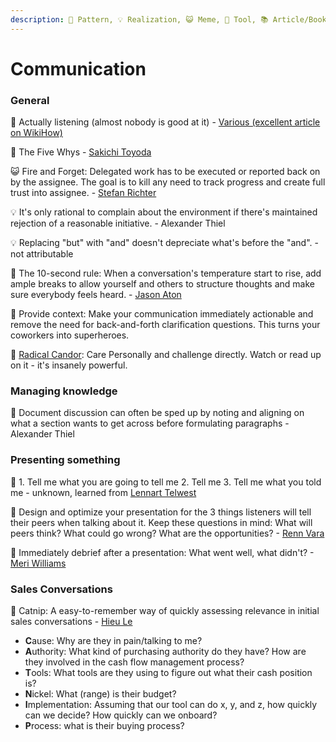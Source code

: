 ```yaml
---
description: 🐾 Pattern, 💡 Realization, 😺 Meme, 🔭 Tool, 📚 Article/Book
---
```


# Communication

### General

🐾 Actually listening (almost nobody is good at it) - [Various (excellent article on WikiHow)](https://www.wikihow.com/Listen)

🐾 The Five Whys - [Sakichi Toyoda](https://en.wikipedia.org/wiki/5_Whys)

😺 Fire and Forget: Delegated work has to be executed or reported back on by the assignee. The goal is to kill any need to track progress and create full trust into assignee. - [Stefan Richter](https://www.linkedin.com/in/smartrevolution)

💡 It's only rational to complain about the environment if there's maintained rejection of a reasonable initiative. - Alexander Thiel

💡 Replacing "but" with "and" doesn't depreciate what's before the "and". - not attributable

🐾 The 10-second rule: When a conversation's temperature start to rise, add ample breaks to allow yourself and others to structure thoughts and make sure everybody feels heard. - [Jason Aton](https://www.inc.com/jason-aten/how-10-second-rule-can-dramatically-change-your-conversations-make-you-a-better-leader.html)

🐾  Provide context: Make your communication immediately actionable and remove the need for back-and-forth clarification questions. This turns your coworkers into superheroes.

🐾 [Radical Candor](https://www.youtube.com/watch?v=YLBDkz0TwLM): Care Personally and challenge directly. Watch or read up on it - it's insanely powerful.

### Managing knowledge

🐾 Document discussion can often be sped up by noting and aligning on what a section wants to get across before formulating paragraphs - Alexander Thiel

### Presenting something

🐾 1. Tell me what you are going to tell me 2. Tell me 3. Tell me what you told me - unknown, learned from [Lennart Telwest](https://www.linkedin.com/in/lennart-telwest/)

🐾 Design and optimize your presentation for the 3 things listeners will tell their peers when talking about it. Keep these questions in mind: What will peers think? What could go wrong? What are the opportunities? - [Renn Vara](https://snpnet.com/)

🐾 Immediately debrief after a presentation: What went well, what didn't? - [Meri Williams](https://vimeo.com/99813968)

### Sales Conversations

🐾  Catnip: A easy-to-remember way of quickly assessing relevance in initial sales conversations - [Hieu Le](https://www.linkedin.com/in/hieumle)

* **C**ause: Why are they in pain/talking to me?
* **A**uthority:  What kind of purchasing authority do they have? How are they involved in the cash flow management process?
* **T**ools: What tools are they using to figure out what their cash position is?
* **N**ickel: What (range) is their budget?
* **I**mplementation: Assuming that our tool can do x, y, and z, how quickly can we decide? How quickly can we onboard?
* **P**rocess: what is their buying process?
